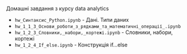 Домашні завдання з курсу data analytics

- `hw_Cинтаксис_Python.ipynb` - Дані. Типи даних
- `hw_1_1_3_Основи_роботи_з_рядками_та_математичні_операції_.ipynb`
- `hw_1_2_3_Словники,_набори,_кортежі.ipynb` - Словники, набори, кортежі
- `hw_1_2_4_If_else.ipynb` - Конструкція if...else
